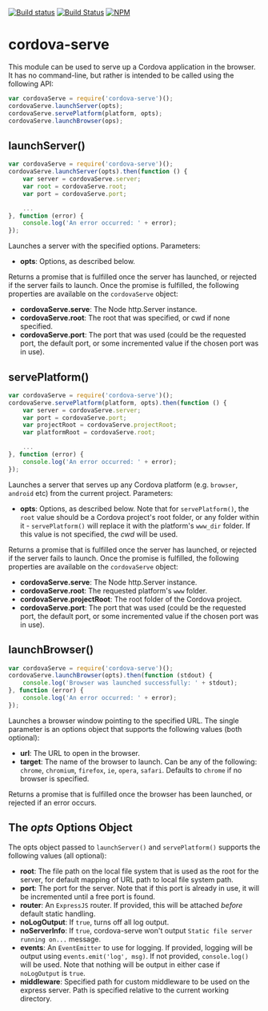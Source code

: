 <!--
#
# Licensed to the Apache Software Foundation (ASF) under one
# or more contributor license agreements.  See the NOTICE file
# distributed with this work for additional information
# regarding copyright ownership.  The ASF licenses this file
# to you under the Apache License, Version 2.0 (the
# "License"); you may not use this file except in compliance
# with the License.  You may obtain a copy of the License at
#
# http://www.apache.org/licenses/LICENSE-2.0
#
# Unless required by applicable law or agreed to in writing,
# software distributed under the License is distributed on an
# "AS IS" BASIS, WITHOUT WARRANTIES OR CONDITIONS OF ANY
#  KIND, either express or implied.  See the License for the
# specific language governing permissions and limitations
# under the License.
#
-->

[![Build status](https://ci.appveyor.com/api/projects/status/ewv1mhbvms0bfm26?svg=true)](https://ci.appveyor.com/project/ApacheSoftwareFoundation/cordova-serve/branch/master)
[![Build Status](https://travis-ci.org/apache/cordova-serve.svg?branch=master)](https://travis-ci.org/apache/cordova-serve)
[![NPM](https://nodei.co/npm/cordova-serve.png)](https://nodei.co/npm/cordova-serve/)

# cordova-serve
This module can be used to serve up a Cordova application in the browser. It has no command-line, but rather is intended
to be called using the following API:

``` js
var cordovaServe = require('cordova-serve')();
cordovaServe.launchServer(opts);
cordovaServe.servePlatform(platform, opts);
cordovaServe.launchBrowser(ops);
```

## launchServer()

``` js
var cordovaServe = require('cordova-serve')();
cordovaServe.launchServer(opts).then(function () {
    var server = cordovaServe.server;
    var root = cordovaServe.root;
    var port = cordovaServe.port;

    ...
}, function (error) {
    console.log('An error occurred: ' + error);
});
```

Launches a server with the specified options. Parameters:

* **opts**: Options, as described below.

Returns a promise that is fulfilled once the server has launched, or rejected if the server fails to launch. Once the
promise is fulfilled, the following properties are available on the `cordovaServe` object:
 
 * **cordovaServe.serve**: The Node http.Server instance.
 * **cordovaServe.root**: The root that was specified, or cwd if none specified.
 * **cordovaServe.port**: The port that was used (could be the requested port, the default port, or some incremented
   value if the chosen port was in use).

## servePlatform()

``` js
var cordovaServe = require('cordova-serve')();
cordovaServe.servePlatform(platform, opts).then(function () {
    var server = cordovaServe.server;
    var port = cordovaServe.port;
    var projectRoot = cordovaServe.projectRoot;
    var platformRoot = cordovaServe.root;

    ...
}, function (error) {
    console.log('An error occurred: ' + error);
});
```

Launches a server that serves up any Cordova platform (e.g. `browser`, `android` etc) from the current project.
Parameters:

* **opts**: Options, as described below. Note that for `servePlatform()`, the `root` value should be a Cordova project's
  root folder, or any folder within it - `servePlatform()` will replace it with the platform's `www_dir` folder. If this
  value is not specified, the *cwd* will be used.

Returns a promise that is fulfilled once the server has launched, or rejected if the server fails to launch. Once the
promise is fulfilled, the following properties are available on the `cordovaServe` object:
 
 * **cordovaServe.serve**: The Node http.Server instance.
 * **cordovaServe.root**: The requested platform's `www` folder.
 * **cordovaServe.projectRoot**: The root folder of the Cordova project.
 * **cordovaServe.port**: The port that was used (could be the requested port, the default port, or some incremented
   value if the chosen port was in use).

## launchBrowser()

``` js
var cordovaServe = require('cordova-serve')();
cordovaServe.launchBrowser(opts).then(function (stdout) {
    console.log('Browser was launched successfully: ' + stdout);
}, function (error) {
    console.log('An error occurred: ' + error);
});
```

Launches a browser window pointing to the specified URL. The single parameter is an options object that supports the
following values (both optional):

* **url**: The URL to open in the browser.
* **target**: The name of the browser to launch. Can be any of the following: `chrome`, `chromium`, `firefox`, `ie`,
  `opera`, `safari`. Defaults to `chrome` if no browser is specified.

Returns a promise that is fulfilled once the browser has been launched, or rejected if an error occurs.

## The *opts* Options Object
The opts object passed to `launchServer()` and `servePlatform()` supports the following values (all optional):

* **root**: The file path on the local file system that is used as the root for the server, for default mapping of URL
  path to local file system path.   
* **port**: The port for the server. Note that if this port is already in use, it will be incremented until a free port
  is found.
* **router**: An `ExpressJS` router. If provided, this will be attached *before* default static handling.
* **noLogOutput**: If `true`, turns off all log output. 
* **noServerInfo**: If `true`, cordova-serve won't output `Static file server running on...` message.
* **events**: An `EventEmitter` to use for logging. If provided, logging will be output using `events.emit('log', msg)`.
  If not provided, `console.log()` will be used. Note that nothing will be output in either case if `noLogOutput` is `true`.
* **middleware**: Specified path for custom middleware to be used on the express server. Path is specified relative to the current working directory.
